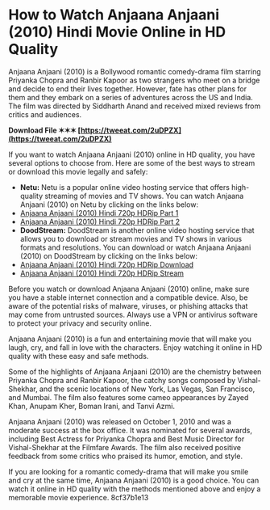 # How to Watch Anjaana Anjaani (2010) Hindi Movie Online in HD Quality
 
Anjaana Anjaani (2010) is a Bollywood romantic comedy-drama film starring Priyanka Chopra and Ranbir Kapoor as two strangers who meet on a bridge and decide to end their lives together. However, fate has other plans for them and they embark on a series of adventures across the US and India. The film was directed by Siddharth Anand and received mixed reviews from critics and audiences.
 
**Download File ✶✶✶ [https://tweeat.com/2uDPZX](https://tweeat.com/2uDPZX)**


 
If you want to watch Anjaana Anjaani (2010) online in HD quality, you have several options to choose from. Here are some of the best ways to stream or download this movie legally and safely:
 
- **Netu:** Netu is a popular online video hosting service that offers high-quality streaming of movies and TV shows. You can watch Anjaana Anjaani (2010) on Netu by clicking on the links below:
- [Anjaana Anjaani (2010) Hindi 720p HDRip Part 1](https://netu.tv/watch_video.php?v=ANJAANA+ANJAANI+2010+HINDI+720P+HDRIP)
- [Anjaana Anjaani (2010) Hindi 720p HDRip Part 2](https://netu.tv/watch_video.php?v=ANJAANA+ANJAANI+2010+HINDI+720P+HDRIP+PART+2)
- **DoodStream:** DoodStream is another online video hosting service that allows you to download or stream movies and TV shows in various formats and resolutions. You can download or watch Anjaana Anjaani (2010) on DoodStream by clicking on the links below:
- [Anjaana Anjaani (2010) Hindi 720p HDRip Download](https://doodstream.com/d/ANJAANA+ANJAANI+2010+HINDI+720P+HDRIP)
- [Anjaana Anjaani (2010) Hindi 720p HDRip Stream](https://doodstream.com/e/ANJAANA+ANJAANI+2010+HINDI+720P+HDRIP)

Before you watch or download Anjaana Anjaani (2010) online, make sure you have a stable internet connection and a compatible device. Also, be aware of the potential risks of malware, viruses, or phishing attacks that may come from untrusted sources. Always use a VPN or antivirus software to protect your privacy and security online.
 
Anjaana Anjaani (2010) is a fun and entertaining movie that will make you laugh, cry, and fall in love with the characters. Enjoy watching it online in HD quality with these easy and safe methods.
  
Some of the highlights of Anjaana Anjaani (2010) are the chemistry between Priyanka Chopra and Ranbir Kapoor, the catchy songs composed by Vishal-Shekhar, and the scenic locations of New York, Las Vegas, San Francisco, and Mumbai. The film also features some cameo appearances by Zayed Khan, Anupam Kher, Boman Irani, and Tanvi Azmi.
 
Anjaana Anjaani (2010) was released on October 1, 2010 and was a moderate success at the box office. It was nominated for several awards, including Best Actress for Priyanka Chopra and Best Music Director for Vishal-Shekhar at the Filmfare Awards. The film also received positive feedback from some critics who praised its humor, emotion, and style.
 
If you are looking for a romantic comedy-drama that will make you smile and cry at the same time, Anjaana Anjaani (2010) is a good choice. You can watch it online in HD quality with the methods mentioned above and enjoy a memorable movie experience.
 8cf37b1e13
 
